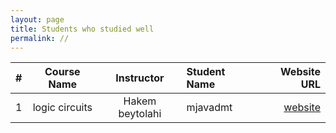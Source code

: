 ```yaml
---
layout: page
title: Students who studied well
permalink: //
---
```


| # |       Course Name                      |   Instructor    | Student Name    | Website URL          |
|---|:--------------------------------------:|:---------------:|:----------------|---------------------:|
| 1 | logic circuits | Hakem beytolahi | mjavadmt        | [website](https://mjavadmt.github.io/lc98) |
